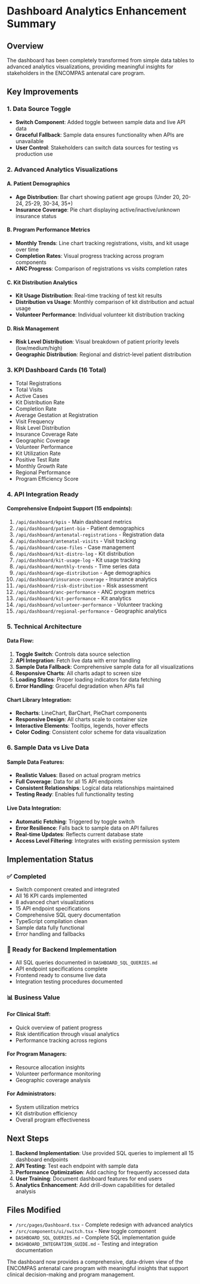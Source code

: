 # Dashboard Analytics Enhancement Summary

## Overview
The dashboard has been completely transformed from simple data tables to advanced analytics visualizations, providing meaningful insights for stakeholders in the ENCOMPAS antenatal care program.

## Key Improvements

### 1. Data Source Toggle
- **Switch Component**: Added toggle between sample data and live API data
- **Graceful Fallback**: Sample data ensures functionality when APIs are unavailable
- **User Control**: Stakeholders can switch data sources for testing vs production use

### 2. Advanced Analytics Visualizations

#### A. Patient Demographics
- **Age Distribution**: Bar chart showing patient age groups (Under 20, 20-24, 25-29, 30-34, 35+)
- **Insurance Coverage**: Pie chart displaying active/inactive/unknown insurance status

#### B. Program Performance Metrics
- **Monthly Trends**: Line chart tracking registrations, visits, and kit usage over time
- **Completion Rates**: Visual progress tracking across program components
- **ANC Progress**: Comparison of registrations vs visits completion rates

#### C. Kit Distribution Analytics
- **Kit Usage Distribution**: Real-time tracking of test kit results
- **Distribution vs Usage**: Monthly comparison of kit distribution and actual usage
- **Volunteer Performance**: Individual volunteer kit distribution tracking

#### D. Risk Management
- **Risk Level Distribution**: Visual breakdown of patient priority levels (low/medium/high)
- **Geographic Distribution**: Regional and district-level patient distribution

### 3. KPI Dashboard Cards (16 Total)
- Total Registrations
- Total Visits  
- Active Cases
- Kit Distribution Rate
- Completion Rate
- Average Gestation at Registration
- Visit Frequency
- Risk Level Distribution
- Insurance Coverage Rate
- Geographic Coverage
- Volunteer Performance
- Kit Utilization Rate
- Positive Test Rate
- Monthly Growth Rate
- Regional Performance
- Program Efficiency Score

### 4. API Integration Ready

#### Comprehensive Endpoint Support (15 endpoints):
1. `/api/dashboard/kpis` - Main dashboard metrics
2. `/api/dashboard/patient-bio` - Patient demographics
3. `/api/dashboard/antenatal-registrations` - Registration data
4. `/api/dashboard/antenatal-visits` - Visit tracking
5. `/api/dashboard/case-files` - Case management
6. `/api/dashboard/kit-distro-log` - Kit distribution
7. `/api/dashboard/kit-usage-log` - Kit usage tracking
8. `/api/dashboard/monthly-trends` - Time series data
9. `/api/dashboard/age-distribution` - Age demographics
10. `/api/dashboard/insurance-coverage` - Insurance analytics
11. `/api/dashboard/risk-distribution` - Risk assessment
12. `/api/dashboard/anc-performance` - ANC program metrics
13. `/api/dashboard/kit-performance` - Kit analytics
14. `/api/dashboard/volunteer-performance` - Volunteer tracking
15. `/api/dashboard/regional-performance` - Geographic analytics

### 5. Technical Architecture

#### Data Flow:
1. **Toggle Switch**: Controls data source selection
2. **API Integration**: Fetch live data with error handling
3. **Sample Data Fallback**: Comprehensive sample data for all visualizations
4. **Responsive Charts**: All charts adapt to screen size
5. **Loading States**: Proper loading indicators for data fetching
6. **Error Handling**: Graceful degradation when APIs fail

#### Chart Library Integration:
- **Recharts**: LineChart, BarChart, PieChart components
- **Responsive Design**: All charts scale to container size
- **Interactive Elements**: Tooltips, legends, hover effects
- **Color Coding**: Consistent color scheme for data visualization

### 6. Sample Data vs Live Data

#### Sample Data Features:
- **Realistic Values**: Based on actual program metrics
- **Full Coverage**: Data for all 15 API endpoints
- **Consistent Relationships**: Logical data relationships maintained
- **Testing Ready**: Enables full functionality testing

#### Live Data Integration:
- **Automatic Fetching**: Triggered by toggle switch
- **Error Resilience**: Falls back to sample data on API failures
- **Real-time Updates**: Reflects current database state
- **Access Level Filtering**: Integrates with existing permission system

## Implementation Status

### ✅ Completed
- Switch component created and integrated
- All 16 KPI cards implemented
- 8 advanced chart visualizations
- 15 API endpoint specifications
- Comprehensive SQL query documentation
- TypeScript compilation clean
- Sample data fully functional
- Error handling and fallbacks

### 🔄 Ready for Backend Implementation
- All SQL queries documented in `DASHBOARD_SQL_QUERIES.md`
- API endpoint specifications complete
- Frontend ready to consume live data
- Integration testing procedures documented

### 📊 Business Value

#### For Clinical Staff:
- Quick overview of patient progress
- Risk identification through visual analytics
- Performance tracking across regions

#### For Program Managers:
- Resource allocation insights
- Volunteer performance monitoring
- Geographic coverage analysis

#### For Administrators:
- System utilization metrics
- Kit distribution efficiency
- Overall program effectiveness

## Next Steps

1. **Backend Implementation**: Use provided SQL queries to implement all 15 dashboard endpoints
2. **API Testing**: Test each endpoint with sample data
3. **Performance Optimization**: Add caching for frequently accessed data
4. **User Training**: Document dashboard features for end users
5. **Analytics Enhancement**: Add drill-down capabilities for detailed analysis

## Files Modified
- `/src/pages/Dashboard.tsx` - Complete redesign with advanced analytics
- `/src/components/ui/switch.tsx` - New toggle component
- `DASHBOARD_SQL_QUERIES.md` - Complete SQL implementation guide
- `DASHBOARD_INTEGRATION_GUIDE.md` - Testing and integration documentation

The dashboard now provides a comprehensive, data-driven view of the ENCOMPAS antenatal care program with meaningful insights that support clinical decision-making and program management.
